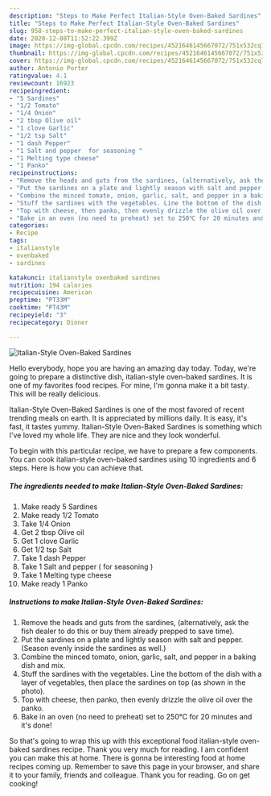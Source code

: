 ```yaml
---
description: "Steps to Make Perfect Italian-Style Oven-Baked Sardines"
title: "Steps to Make Perfect Italian-Style Oven-Baked Sardines"
slug: 958-steps-to-make-perfect-italian-style-oven-baked-sardines
date: 2020-12-08T11:52:22.399Z
image: https://img-global.cpcdn.com/recipes/4521646145667072/751x532cq70/italian-style-oven-baked-sardines-recipe-main-photo.jpg
thumbnail: https://img-global.cpcdn.com/recipes/4521646145667072/751x532cq70/italian-style-oven-baked-sardines-recipe-main-photo.jpg
cover: https://img-global.cpcdn.com/recipes/4521646145667072/751x532cq70/italian-style-oven-baked-sardines-recipe-main-photo.jpg
author: Antonio Porter
ratingvalue: 4.1
reviewcount: 16923
recipeingredient:
- "5 Sardines"
- "1/2 Tomato"
- "1/4 Onion"
- "2 tbsp Olive oil"
- "1 clove Garlic"
- "1/2 tsp Salt"
- "1 dash Pepper"
- "1 Salt and pepper  for seasoning "
- "1 Melting type cheese"
- "1 Panko"
recipeinstructions:
- "Remove the heads and guts from the sardines, (alternatively, ask the fish dealer to do this or buy them already prepped to save time)."
- "Put the sardines on a plate and lightly season with salt and pepper. (Season evenly inside the sardines as well.)"
- "Combine the minced tomato, onion, garlic, salt, and pepper in a baking dish and mix."
- "Stuff the sardines with the vegetables. Line the bottom of the dish with a layer of vegetables, then place the sardines on top (as shown in the photo)."
- "Top with cheese, then panko, then evenly drizzle the olive oil over the panko."
- "Bake in an oven (no need to preheat) set to 250℃ for 20 minutes and it&#39;s done!"
categories:
- Recipe
tags:
- italianstyle
- ovenbaked
- sardines

katakunci: italianstyle ovenbaked sardines 
nutrition: 194 calories
recipecuisine: American
preptime: "PT33M"
cooktime: "PT43M"
recipeyield: "3"
recipecategory: Dinner

---
```



![Italian-Style Oven-Baked Sardines](https://img-global.cpcdn.com/recipes/4521646145667072/751x532cq70/italian-style-oven-baked-sardines-recipe-main-photo.jpg)

Hello everybody, hope you are having an amazing day today. Today, we're going to prepare a distinctive dish, italian-style oven-baked sardines. It is one of my favorites food recipes. For mine, I'm gonna make it a bit tasty. This will be really delicious.



Italian-Style Oven-Baked Sardines is one of the most favored of recent trending meals on earth. It is appreciated by millions daily. It is easy, it's fast, it tastes yummy. Italian-Style Oven-Baked Sardines is something which I've loved my whole life. They are nice and they look wonderful.


To begin with this particular recipe, we have to prepare a few components. You can cook italian-style oven-baked sardines using 10 ingredients and 6 steps. Here is how you can achieve that.

<!--inarticleads1-->

##### The ingredients needed to make Italian-Style Oven-Baked Sardines:

1. Make ready 5 Sardines
1. Make ready 1/2 Tomato
1. Take 1/4 Onion
1. Get 2 tbsp Olive oil
1. Get 1 clove Garlic
1. Get 1/2 tsp Salt
1. Take 1 dash Pepper
1. Take 1 Salt and pepper ( for seasoning )
1. Take 1 Melting type cheese
1. Make ready 1 Panko




<!--inarticleads2-->

##### Instructions to make Italian-Style Oven-Baked Sardines:

1. Remove the heads and guts from the sardines, (alternatively, ask the fish dealer to do this or buy them already prepped to save time).
1. Put the sardines on a plate and lightly season with salt and pepper. (Season evenly inside the sardines as well.)
1. Combine the minced tomato, onion, garlic, salt, and pepper in a baking dish and mix.
1. Stuff the sardines with the vegetables. Line the bottom of the dish with a layer of vegetables, then place the sardines on top (as shown in the photo).
1. Top with cheese, then panko, then evenly drizzle the olive oil over the panko.
1. Bake in an oven (no need to preheat) set to 250℃ for 20 minutes and it&#39;s done!




So that's going to wrap this up with this exceptional food italian-style oven-baked sardines recipe. Thank you very much for reading. I am confident you can make this at home. There is gonna be interesting food at home recipes coming up. Remember to save this page in your browser, and share it to your family, friends and colleague. Thank you for reading. Go on get cooking!
